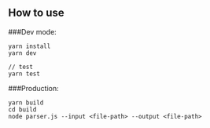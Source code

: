 ## How to use
###Dev mode:
```
yarn install
yarn dev

// test
yarn test
```
###Production:

```
yarn build
cd build
node parser.js --input <file-path> --output <file-path>
```
